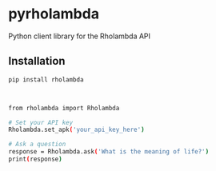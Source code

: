 # pyrholambda

Python client library for the Rholambda API

## Installation

```bash
pip install rholambda



from rholambda import Rholambda

# Set your API key
Rholambda.set_apk('your_api_key_here')

# Ask a question
response = Rholambda.ask('What is the meaning of life?')
print(response)